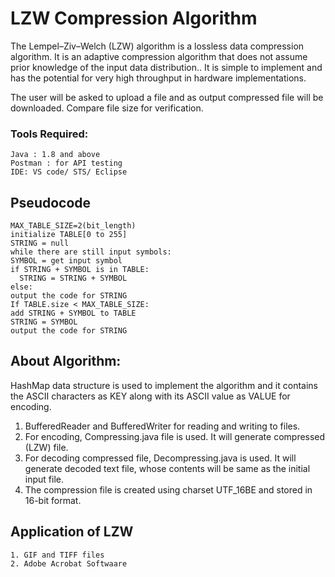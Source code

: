 # LZW Compression Algorithm

The Lempel–Ziv–Welch (LZW) algorithm is a lossless data compression algorithm. It is an adaptive compression algorithm that does not assume prior knowledge of the input data distribution.. It is simple to implement and has the potential for very high throughput in hardware implementations.

The user will be asked to upload a file and as output compressed file will be downloaded. Compare file size for verification.


### Tools Required:
~~~
Java : 1.8 and above
Postman : for API testing
IDE: VS code/ STS/ Eclipse
~~~

## Pseudocode
~~~
MAX_TABLE_SIZE=2(bit_length)
initialize TABLE[0 to 255]
STRING = null
while there are still input symbols:
SYMBOL = get input symbol
if STRING + SYMBOL is in TABLE:
  STRING = STRING + SYMBOL
else:
output the code for STRING
If TABLE.size < MAX_TABLE_SIZE:
add STRING + SYMBOL to TABLE
STRING = SYMBOL
output the code for STRING
~~~

## About Algorithm:
HashMap data structure is used to implement the algorithm and it contains the ASCII characters as KEY along with its ASCII value as VALUE for encoding.

1. BufferedReader and BufferedWriter for reading and writing to files.
2. For encoding, Compressing.java file is used. It will generate compressed (LZW) file.
3. For decoding compressed file, Decompressing.java is used. It will generate decoded text file, whose contents will be same as the initial input file.
4. The compression file is created using charset UTF_16BE and stored in 16-bit format.

## Application of LZW
~~~
1. GIF and TIFF files
2. Adobe Acrobat Softwaare
~~~
